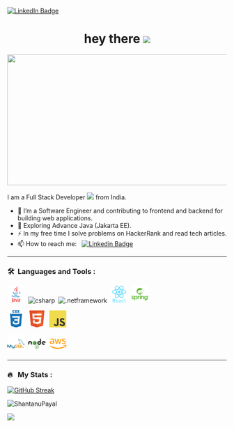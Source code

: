 
<a href="https://www.linkedin.com/in/shantanu-payal-527286218/"><img src="https://img.shields.io/badge/LinkedIn-blue?style=for-the-badge&logo=linkedin&logoColor=white" alt="LinkedIn Badge"></a>
</p>




<h1 align="center">hey there <img src="https://media.giphy.com/media/hvRJCLFzcasrR4ia7z/giphy.gif" width="40"></h1>

<p align="center"><img src="https://media.giphy.com/media/dWesBcTLavkZuG35MI/giphy.gif" width="600" height="300"  /></p>



I am a Full Stack Developer <img src="https://media.giphy.com/media/WUlplcMpOCEmTGBtBW/giphy.gif" width="30"> from India.

- 🔭 I’m  a Software Engineer and contributing to frontend and backend for building web applications.
- 🌱 Exploring Advance Java (Jakarta EE).
- ⚡ In my free time I solve problems on HackerRank and read tech articles.
- 📫 How to reach me: &nbsp; [![Linkedin Badge](https://img.shields.io/badge/-shantanu-blue?style=flat&logo=Linkedin&logoColor=white)](https://www.linkedin.com/in/shantanu-payal-527286218/)

---

### 🛠 &nbsp;Languages and Tools :

<p>
<img src="https://github.com/devicons/devicon/blob/master/icons/java/java-original-wordmark.svg" title="Java" alt="Java" width="40" height="40"/>&nbsp;
<img src="https://user-images.githubusercontent.com/25181517/121405384-444d7300-c95d-11eb-959f-913020d3bf90.png" title="csharp" alt="csharp" width="40" height="40"/>&nbsp;
<img src="https://user-images.githubusercontent.com/25181517/121405754-b4f48f80-c95d-11eb-8893-fc325bde617f.png" title=".NetCore" alt=".netframework" width="40" height="40"/>&nbsp;
<img src="https://github.com/devicons/devicon/blob/master/icons/react/react-original-wordmark.svg" title="React" alt="React" width="40" height="40"/>&nbsp;
<img src="https://github.com/devicons/devicon/blob/master/icons/spring/spring-original-wordmark.svg" title="Spring" alt="Spring" width="40" height="40"/>&nbsp;
	
<img src="https://github.com/devicons/devicon/blob/master/icons/css3/css3-plain-wordmark.svg"  title="CSS3" alt="CSS" width="40" height="40"/>&nbsp;
<img src="https://github.com/devicons/devicon/blob/master/icons/html5/html5-original.svg" title="HTML5" alt="HTML" width="40" height="40"/>&nbsp;
<img src="https://github.com/devicons/devicon/blob/master/icons/javascript/javascript-original.svg" title="JavaScript" alt="JavaScript" width="40" height="40"/>&nbsp;


<img src="https://github.com/devicons/devicon/blob/master/icons/mysql/mysql-original-wordmark.svg" title="MySQL"  alt="MySQL" width="40" height="40"/>&nbsp;
<img src="https://github.com/devicons/devicon/blob/master/icons/nodejs/nodejs-original-wordmark.svg" title="NodeJS" alt="NodeJS" width="40" height="40"/>&nbsp;
<img src="https://github.com/devicons/devicon/blob/master/icons/amazonwebservices/amazonwebservices-plain-wordmark.svg" title="AWS" alt="AWS" width="40" height="40"/>&nbsp;


</p>

---

### 🔥 &nbsp; My Stats :
[![GitHub Streak](http://github-readme-streak-stats.herokuapp.com?user=ShantanuPayal)](https://git.io/streak-stats)

<p align="left"> <img src="https://komarev.com/ghpvc/?username=ShantanuPayal&label=Profile%20views&color=0e75b6&style=flat" alt="ShantanuPayal" />  </p>
<img src="https://github-readme-stats.vercel.app/api/top-langs/?username=ShantanuPayal&theme=blue-green"/></p>
